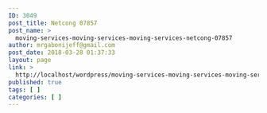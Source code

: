 ```yaml
---
ID: 3049
post_title: Netcong 07857
post_name: >
  moving-services-moving-services-moving-services-netcong-07857
author: mrgabonijeff@gmail.com
post_date: 2018-03-28 01:37:33
layout: page
link: >
  http://localhost/wordpress/moving-services-moving-services-moving-services-netcong-07857/
published: true
tags: [ ]
categories: [ ]
---
```

